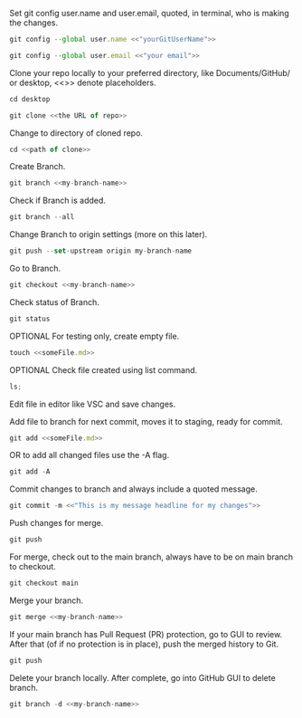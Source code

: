Set git config user.name and user.email, quoted, in terminal, who is making the changes.

```javascript
git config --global user.name <<"yourGitUserName">>
```

```javascript
git config --global user.email <<"your email">>
```

Clone your repo locally to your preferred directory, like Documents/GitHub/ or desktop, <<>> denote placeholders.

```javascript
cd desktop
```

```javascript
git clone <<the URL of repo>>
```

Change to directory of cloned repo.

```javascript
cd <<path of clone>>
```

Create Branch.

```javascript
git branch <<my-branch-name>>
```

Check if Branch is added.

```javascript
git branch --all
```

Change Branch to origin settings (more on this later).

```javascript
git push --set-upstream origin my-branch-name
```

Go to Branch.

```javascript
git checkout <<my-branch-name>>
```

Check status of Branch.

```javascript
git status
```

OPTIONAL For testing only, create empty file.

```javascript
touch <<someFile.md>>
```

OPTIONAL Check file created using list command.

```javascript
ls;
```

Edit file in editor like VSC and save changes.

Add file to branch for next commit, moves it to staging, ready for commit.

```javascript
git add <<someFile.md>>
```

OR to add all changed files use the -A flag.

```javascript
git add -A
```

Commit changes to branch and always include a quoted message.

```javascript
git commit -m <<"This is my message headline for my changes">>
```

Push changes for merge.

```javascript
git push
```

For merge, check out to the main branch, always have to be on main branch to checkout.

```javascript
git checkout main
```

Merge your branch.

```javascript
git merge <<my-branch-name>>
```

If your main branch has Pull Request (PR) protection, go to GUI to review. After that (of if no protection is in place), push the merged history to Git.

```javascript
git push
```

Delete your branch locally. After complete, go into GitHub GUI to delete branch.

```javascript
git branch -d <<my-branch-name>>
```
